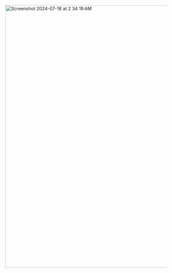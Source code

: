 [<img width="819" alt="Screenshot 2024-07-18 at 2 34 19 AM" src="https://github.com/user-attachments/assets/0d7390ba-6ec8-4f80-ad44-82fad38f4e3f">]([https://praiseaway.vercel.app/](url))



